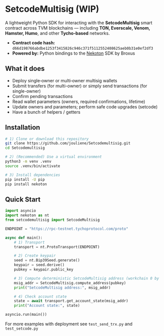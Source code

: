 # SetcodeMultisig (WIP)

A lightweight Python SDK for interacting with the **SetcodeMultisig** smart contract across TVM blockchains — including **TON, Everscale, Venom, Hamster, Humo**, and other **Tycho‑based** networks.

- **Contract code hash:** `d66d198766abdbe1253f3415826c946c371f5112552408625aeb0b31e0ef2df3`  
- **Powered by:** Python bindings to the [Nekoton](https://github.com/broxus/nekoton-python) SDK by Broxus

## What it does

- Deploy single‑owner or multi‑owner multisig wallets  
- Submit transfers (for multi-owner) or simply send transactions (for single-owner)  
- Confirm pending transactions  
- Read wallet parameters (owners, required confirmations, lifetime)  
- Update owners and parameters; perform safe code upgrades (setcode)
- Have a bunch of helpers / getters

## Installation

```bash
# 1) Clone or download this repository
git clone https://github.com/jouliene/Setcodemultisig.git
cd Setcodemultisig

# 2) (Recommended) Use a virtual environment
python3 -m venv .venv
source .venv/bin/activate 

# 3) Install dependencies
pip install -U pip
pip install nekoton
```

## Quick Start

```python
import asyncio
import nekoton as nt
from setcodemultisig import SetcodeMultisig

ENDPOINT = "https://rpc-testnet.tychoprotocol.com/proto"

async def main():
    # 1) Transport
    transport = nt.ProtoTransport(ENDPOINT)

    # 2) Create keypair
    seed = nt.Bip39Seed.generate()
    keypair = seed.derive()
    pubkey = keypair.public_key

    # 3) Compute deterministic SetcodeMultisig address (workchain 0 by default)
    msig_addr = SetcodeMultisig.compute_address(pubkey)
    print("SetcodeMultisig address:", msig_addr)

    # 4) Check account state
    state = await transport.get_account_state(msig_addr)
    print("Account state:", state)

asyncio.run(main())
```
For more examples with deployment see `test_send_trx.py` and `test_setcode.py`

